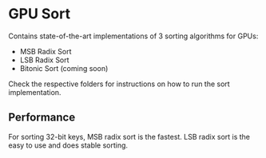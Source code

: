 GPU Sort
======

Contains state-of-the-art implementations of 3 sorting algorithms for GPUs:

* MSB Radix Sort 
* LSB Radix Sort
* Bitonic Sort (coming soon)

Check the respective folders for instructions on how to run the sort implementation.

Performance
-----

For sorting 32-bit keys, MSB radix sort is the fastest. LSB radix sort is the easy to use and does stable sorting.
